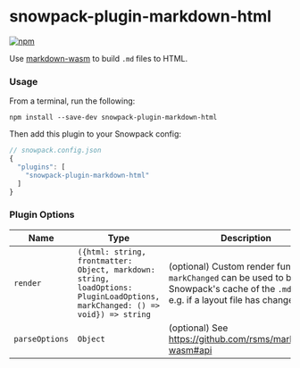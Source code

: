 # snowpack-plugin-markdown-html

[![npm][npm]][npm-url]

Use [markdown-wasm](https://github.com/rsms/markdown-wasm) to build `.md` files to HTML.

### Usage

From a terminal, run the following:

```
npm install --save-dev snowpack-plugin-markdown-html
```

Then add this plugin to your Snowpack config:

```js
// snowpack.config.json
{
  "plugins": [
    "snowpack-plugin-markdown-html"
  ]
}
```

### Plugin Options

| Name        | Type                         | Description                                                                                                                   |
| ----------- | ---------------------------- | ----------------------------------------------------------------------------------------------------------------------------- |
| `render` | `({html: string, frontmatter: Object, markdown: string, loadOptions: PluginLoadOptions, markChanged: () => void}) => string` | (optional) Custom render function. `markChanged` can be used to bust Snowpack's cache of the `.md` file, e.g. if a layout file has changed. |
| `parseOptions` | `Object` | (optional) See https://github.com/rsms/markdown-wasm#api |


[npm]: https://img.shields.io/npm/v/snowpack-plugin-markdown-html.svg
[npm-url]: https://npmjs.com/package/snowpack-plugin-markdown-html
